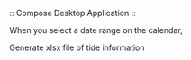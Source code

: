 :: Compose Desktop Application :: 


When you select a date range on the calendar,

Generate xlsx file of tide information



